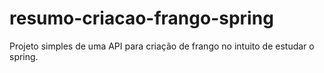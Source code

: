 # resumo-criacao-frango-spring
Projeto simples de uma API para criação de frango no intuito de estudar o spring.
